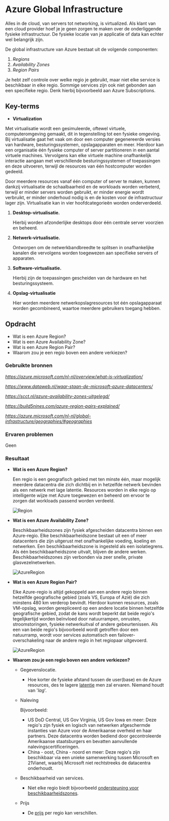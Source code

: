 # **Azure Global Infrastructure**

Alles in de cloud, van servers tot networking, is virtualized. Als klant van een cloud provider hoef je je geen zorgen te maken over de onderliggende fysieke infrastructuur. De fysieke locatie van je applicatie of data kan echter wel belangrijk zijn.

De global infrastructure van Azure bestaat uit de volgende componenten:
1. *Regions*
2. *Availability Zones*
3. *Region Pairs*

Je hebt zelf controle over welke regio je gebruikt, maar niet elke service is beschikbaar in elke regio. Sommige services zijn ook niet gebonden aan een specifieke regio. Denk hierbij bijvoorbeeld aan Azure Subscriptions.

## **Key-terms**

- **Virtualization**

Met virtualisatie wordt een gesimuleerde, oftewel virtuele, computeromgeving gemaakt, dit in tegenstelling tot een fysieke omgeving. Bij virtualisatie gaat het vaak om door een computer gegenereerde versies van hardware, besturingssystemen, opslagapparaten en meer. Hierdoor kan een organisatie één fysieke computer of server partitioneren in een aantal virtuele machines. Vervolgens kan elke virtuele machine onafhankelijk interactie aangaan met verschillende besturingssystemen of toepassingen en deze uitvoeren, terwijl de resources van één hostcomputer worden gedeeld.

Door meerdere resources vanaf één computer of server te maken, kunnen dankzij virtualisatie de schaalbaarheid en de workloads worden verbeterd, terwijl er minder servers worden gebruikt, er minder energie wordt verbruikt, er minder onderhoud nodig is en de kosten voor de infrastructuur lager zijn. Virtualisatie kan in vier hoofdcategorieën worden onderverdeeld. 

1. **Desktop-virtualisatie.** 

    Hierbij worden afzonderlijke desktops door één centrale server voorzien en beheerd.

2. **Netwerk-virtualisatie.** 

    Ontworpen om de netwerkbandbreedte te splitsen in onafhankelijke kanalen die vervolgens worden toegewezen aan specifieke servers of apparaten.

 3. **Software-virtualisatie.**
 
    Hierbij zijn de toepassingen gescheiden van de hardware en het besturingssysteem.

4. **Opslag-virtualisatie** 

    Hier worden meerdere netwerkopslagresources tot één opslagapparaat worden gecombineerd, waartoe meerdere gebruikers toegang hebben.

## **Opdracht**

- Wat is een Azure Region?
- Wat is een Azure Availability Zone?
- Wat is een Azure Region Pair?
- Waarom zou je een regio boven een andere verkiezen?

### **Gebruikte bronnen**

*<https://azure.microsoft.com/nl-nl/overview/what-is-virtualization/>*

*<https://www.dataweb.nl/waar-staan-de-microsoft-azure-datacenters/>*

*<https://scct.nl/azure-availability-zones-uitgelegd/>*

*<https://build5nines.com/azure-region-pairs-explained/>*

*<https://azure.microsoft.com/nl-nl/global-infrastructure/geographies/#geographies>*

### **Ervaren problemen**

Geen

### **Resultaat**

- **Wat is een Azure Region?**

    Een regio is een geografisch gebied met ten minste één, maar mogelijk meerdere datacentra die zich dichtbij en in hetzelfde netwerk bevinden als een netwerk met lage latentie. Resources worden in elke regio op intelligente wijze met Azure toegewezen en beheerd om ervoor te zorgen dat workloads passend worden verdeeld.

    ![Region](https://docs.microsoft.com/nl-nl/learn/azure-fundamentals/azure-architecture-fundamentals/media/regions-small-be724495.png)

- **Wat is een Azure Availability Zone?**

    Beschikbaarheidszones zijn fysiek afgescheiden datacentra binnen een Azure-regio. Elke beschikbaarheidszone bestaat uit een of meer datacenters die zijn uitgerust met onafhankelijke voeding, koeling en netwerken. Een beschikbaarheidszone is ingesteld als een isolatiegrens. Als één beschikbaarheidszone uitvalt, blijven de andere werken. Beschikbaarheidszones zijn verbonden via zeer snelle, private glasvezelnetwerken.

    ![AzureRegion](https://docs.microsoft.com/nl-nl/learn/azure-fundamentals/azure-architecture-fundamentals/media/availability-zones-5c3c490c.png)

- **Wat is een Azure Region Pair?**

    Elke Azure-regio is altijd gekoppeld aan een andere regio binnen hetzelfde geografische gebied (zoals VS, Europa of Azië) die zich minstens 480 km verderop bevindt. Hierdoor kunnen resources, zoals VM-opslag, worden gerepliceerd op een andere locatie binnen hetzelfde geografische gebied, zodat de kans wordt beperkt dat beide regio's tegelijkertijd worden beïnvloed door natuurrampen, onrusten, stroomstoringen, fysieke netwerkuitval of andere gebeurtenissen. Als een van beide regio's bijvoorbeeld wordt getroffen door een natuurramp, wordt voor services automatisch een failover-overschakeling naar de andere regio in het regiopaar uitgevoerd.

    ![AzureRegion](https://docs.microsoft.com/nl-nl/learn/azure-fundamentals/azure-architecture-fundamentals/media/region-pairs-d9eb9728.png)

- **Waarom zou je een regio boven een andere verkiezen?**

    - Gegevenslocatie.
       
        - Hoe korter de fysieke afstand tussen de user(base) en de Azure resources, des te lagere [latentie](https://nl.wikipedia.org/wiki/Latentie) men zal ervaren. Niemand houdt van '*lag*'.

    - Naleving
        
        Bijvoorbeeld:
        - US DoD Central, US Gov Virginia, US Gov Iowa en meer: Deze regio's zijn fysiek en logisch van netwerken afgeschermde instanties van Azure voor de Amerikaanse overheid en haar partners. Deze datacentra worden bediend door gecontroleerde Amerikaanse staatsburgers en bevatten aanvullende nalevingscertificeringen.
        - China - oost, China - noord en meer: Deze regio's zijn beschikbaar via een unieke samenwerking tussen Microsoft en 21Vianet, waarbij Microsoft niet rechtstreeks de datacentra onderhoudt.

    - Beschikbaarheid van services. 
        
        - Niet elke regio biedt bijvoorbeeld [ondersteuning voor beschikbaarheidszones](https://docs.microsoft.com/nl-nl/azure/availability-zones/az-region).

    - Prijs

        - De [prijs](https://azureprice.net/regions) per regio kan verschillen.